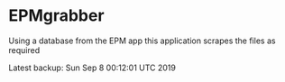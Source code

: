 # EPMgrabber
Using a database from the EPM app this application scrapes the files as required


Latest backup: Sun Sep 8 00:12:01 UTC 2019
